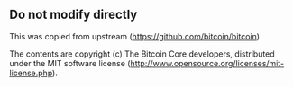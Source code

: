 
## Do not modify directly

This was copied from upstream (https://github.com/bitcoin/bitcoin)

The contents are copyright (c) The Bitcoin Core developers, 
distributed under the MIT software license
(http://www.opensource.org/licenses/mit-license.php).
